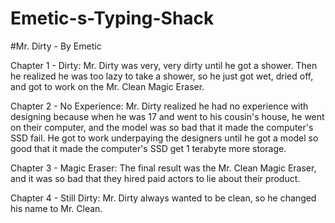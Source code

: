 # Emetic-s-Typing-Shack

#Mr. Dirty - By Emetic

Chapter 1 - Dirty: Mr. Dirty was very, very dirty until he got a shower. Then he realized he was too lazy to take a shower, so he just got wet, dried off, and got to work on the Mr. Clean Magic Eraser.

Chapter 2 - No Experience: Mr. Dirty realized he had no experience with designing because when he was 17 and went to his cousin's house, he went on their computer, and the model was so bad that it made the computer's SSD fail. He got to work underpaying the designers until he got a model so good that it made the computer's SSD get 1 terabyte more storage.

Chapter 3 - Magic Eraser: The final result was the Mr. Clean Magic Eraser, and it was so bad that they hired paid actors to lie about their product.

Chapter 4 - Still Dirty: Mr. Dirty always wanted to be clean, so he changed his name to Mr. Clean.
